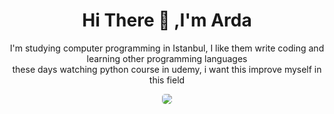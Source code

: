 <div align="center">
  <h1>Hi There 👋 ,I'm Arda</h1>
    <div>
      <p>
        I'm studying computer programming in Istanbul, I like them write coding and learning other programming languages<br>these days watching python course in udemy, i want this improve myself in this field
      </p>
      <p>
        <img src="https://img.shields.io/badge/python-3670A0?style=for-the-badge&logo=python&logoColor=ffdd54" style="border-radius:5px" href="#">
    </div>
</div>
